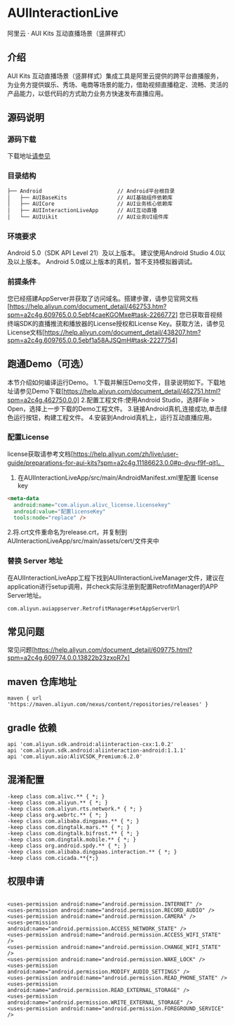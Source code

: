 # AUIInteractionLive
阿里云 · AUI Kits 互动直播场景（竖屏样式）

## 介绍
AUI Kits 互动直播场景（竖屏样式）集成工具是阿里云提供的跨平台直播服务，为业务方提供娱乐、秀场、电商等场景的能力，借助视频直播稳定、流畅、灵活的产品能力，以低代码的方式助力业务方快速发布直播应用。


## 源码说明

### 源码下载
下载地址[请参见](https://github.com/MediaBox-AUIKits/AUIInteractionLive/tree/main/Android)


### 目录结构

```html
├── Android                        // Android平台根目录
│   ├── AUIBaseKits                // AUI基础组件依赖库
│   ├── AUICore                    // AUI业务核心依赖库
│   ├── AUIInteractionLiveApp      // AUI互动直播
│   └── AUIUikit                   // AUI业务UI组件库
```

### 环境要求
Android 5.0（SDK API Level 21）及以上版本。
建议使用Android Studio 4.0以及以上版本。
Android 5.0或以上版本的真机，暂不支持模拟器调试。

### 前提条件
您已经搭建AppServer并获取了访问域名。搭建步骤，请参见官网文档[https://help.aliyun.com/document_detail/462753.htm?spm=a2c4g.609765.0.0.5ebf4caeKGOMxe#task-2266772]
您已获取音视频终端SDK的直播推流和播放器的License授权和License Key。获取方法，请参见License文档[https://help.aliyun.com/document_detail/438207.htm?spm=a2c4g.609765.0.0.5ebf1a58AJSQmH#task-2227754]

## 跑通Demo（可选）
本节介绍如何编译运行Demo。
1.下载并解压Demo文件，目录说明如下。下载地址请参见Demo下载[https://help.aliyun.com/document_detail/462751.html?spm=a2c4g.462750.0.0]
2.配置工程文件:使用Android Studio，选择File > Open，选择上一步下载的Demo工程文件。
3.链接Android真机,连接成功,单击绿色运行按钮，构建工程文件。
4.安装到Android真机上，运行互动直播应用。

### 配置License
license获取请参考文档[https://help.aliyun.com/zh/live/user-guide/preparations-for-aui-kits?spm=a2c4g.11186623.0.0#p-dyu-f9f-qit]。
1. 在AUIInteractionLiveApp/src/main/AndroidManifest.xml里配置 license key
```html
<meta-data
  android:name="com.aliyun.alivc_license.licensekey"
  android:value="配置licenseKey"
  tools:node="replace" />
```
2.将.crt文件重命名为release.crt，并复制到AUInteractionLiveApp/src/main/assets/cert/文件夹中

### 替换 Server 地址
在AUIInteractionLiveApp工程下找到AUIInteractionLiveManager文件，建议在application进行setup调用，并check实际注册到配置RetrofitManager的APP Server地址。
```text
com.aliyun.auiappserver.RetrofitManager#setAppServerUrl
```

## 常见问题
常见问题[https://help.aliyun.com/document_detail/609775.html?spm=a2c4g.609774.0.0.13822b23zxoR7x]

## maven 仓库地址
```text
maven { url 'https://maven.aliyun.com/nexus/content/repositories/releases' }
```

## gradle 依赖
```text
api 'com.aliyun.sdk.android:aliinteraction-cxx:1.0.2'
api 'com.aliyun.sdk.android:aliinteraction-android:1.1.1'
api 'com.aliyun.aio:AliVCSDK_Premium:6.2.0'
```

## 混淆配置
```text
-keep class com.alivc.** { *; }
-keep class com.aliyun.** { *; }
-keep class com.aliyun.rts.network.* { *; }
-keep class org.webrtc.** { *; }
-keep class com.alibaba.dingpaas.** { *; }
-keep class com.dingtalk.mars.** { *; }
-keep class com.dingtalk.bifrost.** { *; }
-keep class com.dingtalk.mobile.** { *; }
-keep class org.android.spdy.** { *; }
-keep class com.alibaba.dingpaas.interaction.** { *; }
-keep class com.cicada.**{*;}
```

## 权限申请
```text

<uses-permission android:name="android.permission.INTERNET" />
<uses-permission android:name="android.permission.RECORD_AUDIO" />
<uses-permission android:name="android.permission.CAMERA" />
<uses-permission android:name="android.permission.ACCESS_NETWORK_STATE" />
<uses-permission android:name="android.permission.ACCESS_WIFI_STATE" />
<uses-permission android:name="android.permission.CHANGE_WIFI_STATE" />
<uses-permission android:name="android.permission.WAKE_LOCK" />
<uses-permission android:name="android.permission.MODIFY_AUDIO_SETTINGS" />
<uses-permission android:name="android.permission.READ_PHONE_STATE" />
<uses-permission android:name="android.permission.READ_EXTERNAL_STORAGE" />
<uses-permission android:name="android.permission.WRITE_EXTERNAL_STORAGE" />
<uses-permission android:name="android.permission.FOREGROUND_SERVICE" />
```
